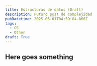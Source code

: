 ```yaml
---
title: Estructuras de datos (Draft)
description: Futuro post de complejidad
pubDatetime: 2025-06-01T04:59:04.866Z
tags:
  - CS
  - Other
draft: True
---
```


## Here goes something
